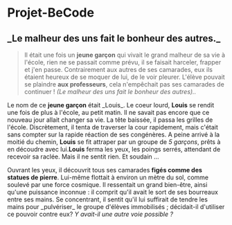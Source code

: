 # Projet-BeCode
## \_Le malheur des uns fait le bonheur des autres.\_

>Il était une fois un **jeune garçon** qui vivait le grand malheur de sa vie à l'école, rien ne se passait comme prévu, il se faisait harceler,
frapper et j'en passe. Contrairement aux autres de ses camarades, eux ils étaient heureux de se moquer de lui, de le voir pleurer.
L'élève pouvait se plaindre **aux professeurs**, cela n'empêchait pas ses camarades de continuer ! *(Le malheur des uns fait le bonheur des autres)..*

Le nom de ce **jeune garçon** était \_Louis\_. 
Le coeur lourd, **Louis** se rendit une fois de plus à l'école, au petit matin. Il ne savait pas encore que ce nouveau jour allait changer sa vie.
La tête baissée, il passa les grilles de l'école. Discrètement, il tenta de traverser la cour rapidement, mais c'était sans compter sur la rapide réaction de ses congénères. A peine arrivé à la moitié du chemin, **Louis** se fit attraper par un groupe de *5 garçons*, prêts à en découdre avec lui.**Louis** ferma les yeux, les poings serrés, attendant de recevoir sa raclée. Mais il ne sentit rien. Et soudain ...

Ouvrant les yeux, il découvrit tous ses camarades **figés comme des statues de pierre**. Lui-même flottait à environ un mètre du sol, comme soulevé par une force cosmique. Il ressentait un grand bien-être, ainsi qu'une puissance inconnue : il comprit qu'il avait le sort de ses bourreaux entre ses mains. Se concentrant, il sentit qu'il lui suffirait de tendre les mains pour \_pulvériser\_ le groupe d'élèves immobilisés ; décidait-il d'utiliser ce pouvoir contre eux? *Y avait-il une autre voie possible ?*

 
